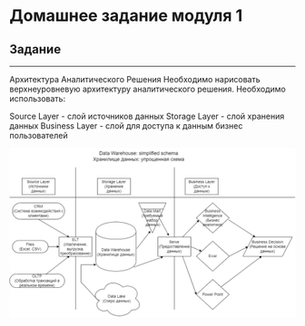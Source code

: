 # Домашнее задание модуля 1
## Задание
---
Архитектура Аналитического Решения
Необходимо нарисовать верхнеуровневую архитектуру аналитического решения. Необходимо использовать:

Source Layer - слой источников данных
Storage Layer - слой хранения данных
Business Layer - слой для доступа к данным бизнес пользователей

!['Схема'](Архитектура%20Аналитического%20Решения.drawio.png)